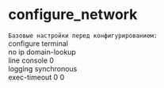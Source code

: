 # configure_network

<code>Базовые настройки перед конфигурированием:</code>  
configure terminal  
no ip domain-lookup  
line console 0  
logging synchronous  
exec-timeout 0 0  
